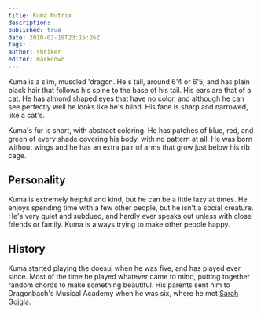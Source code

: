 ```yaml
---
title: Kuma Nutrix
description:
published: true
date: 2010-03-18T23:15:26Z
tags:
author: shriker
editor: markdown
---
```


Kuma is a slim, muscled 'dragon. He's tall, around 6'4 or 6'5, and has plain black hair that follows his spine to the base of his tail. His ears are that of a cat. He has almond shaped eyes that have no color, and although he can see perfectly well he looks like he's blind. His face is sharp and narrowed, like a cat's.

Kuma's fur is short, with abstract coloring. He has patches of blue, red, and green of every shade covering his body, with no pattern at all. He was born without wings and he has an extra pair of arms that grow just below his rib cage.

Personality
-----------

Kuma is extremely helpful and kind, but he can be a little lazy at times. He enjoys spending time with a few other people, but he isn't a social creature. He's very quiet and subdued, and hardly ever speaks out unless with close friends or family. Kuma is always trying to make other people happy.

History
-------

Kuma started playing the doesuj when he was five, and has played ever since. Most of the time he played whatever came to mind, putting together random chords to make something beautiful. His parents sent him to Dragonbach's Musical Academy when he was six, where he met [Sarah Gojgla](/Sarah_Gojgla "wikilink").